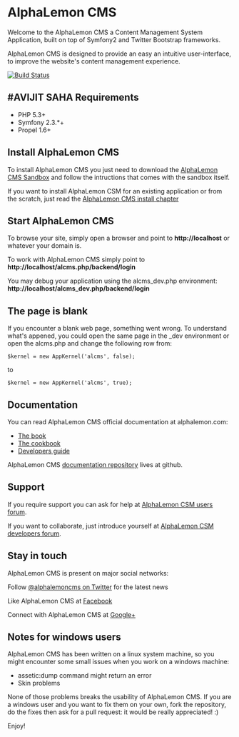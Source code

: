 AlphaLemon CMS
==============
Welcome to the AlphaLemon CMS a Content Management System Application, built on top of
Symfony2 and Twitter Bootstrap frameworks.

AlphaLemon CMS is designed to provide an easy an intuitive user-interface, to improve the
website's content management experience.


[![Build Status](https://secure.travis-ci.org/alphalemon/AlphaLemonCmsBundle.png)](http://travis-ci.org/alphalemon/AlphaLemonCmsBundle)

#AVIJIT SAHA
Requirements
------------
- PHP 5.3+
- Symfony 2.3.*+
- Propel 1.6+


Install AlphaLemon CMS
----------------------
To install AlphaLemon CMS you just need to download the [AlphaLemon CMS Sandbox](https://github.com/alphalemon/AlphaLemonCmsSandbox)
and follow the intructions that comes with the sandbox itself.

If you want to install AlphaLemon CSM for an existing application or from the scratch,
just read the [AlphaLemon CMS install chapter](https://alphalemon.com/how-to-install-alphalemon-cms)


Start AlphaLemon CMS
--------------------
To browse your site, simply open a browser and point to **http://localhost** or whatever your domain is.

To work with AlphaLemon CMS simply point to **http://localhost/alcms.php/backend/login**

You may debug your application using the alcms_dev.php environment: **http://localhost/alcms_dev.php/backend/login**


The page is blank
-----------------
If you encounter a blank web page, something went wrong. To understand what's appened, you could open
the same page in the _dev environment or open the alcms.php and change the following row from:

    $kernel = new AppKernel('alcms', false);

to

    $kernel = new AppKernel('alcms', true);


Documentation
-------------
You can read AlphaLemon CMS official documentation at alphalemon.com:

- [The book](http://alphalemon.com/the-official-alphalemon-cms-documentation)
- [The cookbook](http://alphalemon.com/alphalemon-cms-cookbook)
- [Developers guide](http://alphalemon.com/getting-started-contributing-to-alphalemon-cms)

AlphaLemon CMS [documentation repository](https://github.com/alphalemon/alphalemon-docs)
lives at github.


Support
-------
If you require support you can ask for help at [AlphaLemon CSM users forum](https://groups.google.com/forum/?hl=it#!forum/alphalemoncms-users).

If you want to collaborate, just introduce yourself at [AlphaLemon CSM developers forum](https://groups.google.com/forum/?hl=it#!forum/alphalemoncms-dev).


Stay in touch
-------------
AlphaLemon CMS is present on major social networks:

Follow [@alphalemoncms on Twitter](https://twitter.com/alphalemoncms) for the latest news

Like AlphaLemon CMS at [Facebook](https://www.facebook.com/alphalemon)

Connect with AlphaLemon CMS at [Google+](https://plus.google.com/103994964006724386514/posts)


Notes for windows users
-----------------------
AlphaLemon CMS has been written on a linux system machine, so you might encounter some small issues when
you work on a windows machine:

- assetic:dump command might return an error
- Skin problems

None of those problems breaks the usability of AlphaLemon CMS. If you are a windows user and you want
to fix them on your own, fork the repository, do the fixes then ask for a pull request: it would be really
appreciated! :)

Enjoy!
